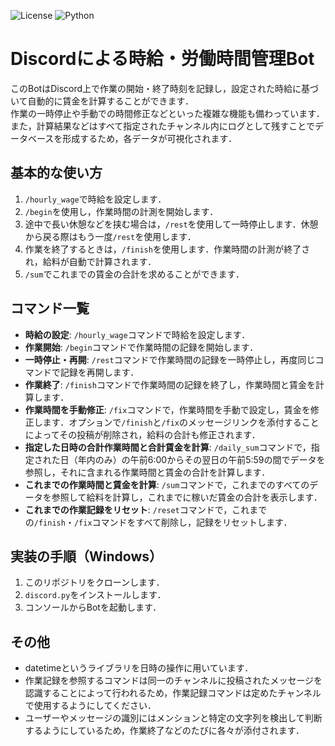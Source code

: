 ![License](https://img.shields.io/badge/license-MIT-green)
![Python](https://img.shields.io/badge/python-3.x-blue)

# Discordによる時給・労働時間管理Bot
このBotはDiscord上で作業の開始・終了時刻を記録し，設定された時給に基づいて自動的に賃金を計算することができます．<br>
作業の一時停止や手動での時間修正などといった複雑な機能も備わっています．<br>
また，計算結果などはすべて指定されたチャンネル内にログとして残すことでデータベースを形成するため，各データが可視化されます．

## 基本的な使い方
1. `/hourly_wage`で時給を設定します．
2. `/begin`を使用し，作業時間の計測を開始します．
3. 途中で長い休憩などを挟む場合は，`/rest`を使用して一時停止します．休憩から戻る際はもう一度`/rest`を使用します．
4. 作業を終了するときは，`/finish`を使用します．作業時間の計測が終了され，給料が自動で計算されます．
5. `/sum`でこれまでの賃金の合計を求めることができます．

## コマンド一覧
- **時給の設定**: `/hourly_wage`コマンドで時給を設定します．
- **作業開始**: `/begin`コマンドで作業時間の記録を開始します．
- **一時停止・再開**: `/rest`コマンドで作業時間の記録を一時停止し，再度同じコマンドで記録を再開します．
- **作業終了**: `/finish`コマンドで作業時間の記録を終了し，作業時間と賃金を計算します．
- **作業時間を手動修正**: `/fix`コマンドで，作業時間を手動で設定し，賃金を修正します．オプションで`/finish`と`/fix`のメッセージリンクを添付することによってその投稿が削除され，給料の合計も修正されます．
- **指定した日時の合計作業時間と合計賃金を計算**: `/daily_sum`コマンドで，指定された日（年内のみ）の午前6:00からその翌日の午前5:59の間でデータを参照し，それに含まれる作業時間と賃金の合計を計算します．
- **これまでの作業時間と賃金を計算**: `/sum`コマンドで，これまでのすべてのデータを参照して給料を計算し，これまでに稼いだ賃金の合計を表示します．
- **これまでの作業記録をリセット**: `/reset`コマンドで，これまでの`/finish`・`/fix`コマンドをすべて削除し，記録をリセットします．

## 実装の手順（Windows）
1. このリポジトリをクローンします．
2. `discord.py`をインストールします．
3. コンソールからBotを起動します．

## その他
- datetimeというライブラリを日時の操作に用いています．
- 作業記録を参照するコマンドは同一のチャンネルに投稿されたメッセージを認識することによって行われるため，作業記録コマンドは定めたチャンネルで使用するようにしてください．
- ユーザーやメッセージの識別にはメンションと特定の文字列を検出して判断するようにしているため，作業終了などのたびに各々が添付されます．
